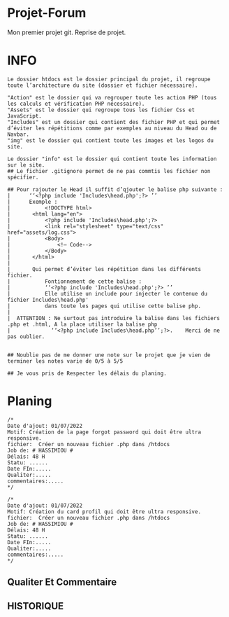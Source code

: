 # Projet-Forum
Mon premier projet git.
Reprise de projet.

# INFO
    Le dossier htdocs est le dossier principal du projet, il regroupe toute l’architecture du site (dossier et fichier nécessaire).

    "Action" est le dossier qui va regrouper toute les action PHP (tous les calculs et vérification PHP nécessaire).
    "Assets" est le dossier qui regroupe tous les fichier Css et JavaScript.
    "Includes" est un dossier qui contient des fichier PHP et qui permet d’éviter les répétitions comme par exemples au niveau du Head ou de Navbar.
    "img" est le dossier qui contient toute les images et les logos du site.

    Le dossier "info" est le dossier qui contient toute les information sur le site.
    ## Le fichier .gitignore permet de ne pas commtis les fichier non spécifier.

    ## Pour rajouter le Head il suffit d’qjouter le balise php suivante : 
    |      ‘‘<?php include 'Includes\head.php';?> ’’  
    |      Exemple :
    |           <!DOCTYPE html>
    |       <html lang="en">
    |           <?php include 'Includes\head.php';?>
    |           <link rel="stylesheet" type="text/css" href="assets/log.css">
    |           <Body>
    |               <!— Code-->
    |           </Body>
    |       </html>
    |
    |       Qui permet d’éviter les répétition dans les différents fichier.
    |           Fontionnement de cette balise :
    |           ‘‘<?php include 'Includes\head.php';?> ’’  
    |           Elle utilise un include pour injecter le contenue du fichier Includes\head.php' 
    |           dans toute les pages qui utilise cette balise php.
    |
    |  ATTENTION : Ne surtout pas introduire la balise dans les fichiers .php et .html, A la place utiliser la balise php 
    |             ‘‘<?php include Includes\head.php’’;?>.    Merci de ne pas oublier.


    ## Noublie pas de me donner une note sur le projet que je vien de terminer les notes varie de 0/5 à 5/5

    ## Je vous pris de Respecter les délais du planing.

# Planing
    /*
    Date d'ajout: 01/07/2022 
    Motif: Création de la page forgot password qui doit être ultra responsive.
    fichier:  Créer un nouveau fichier .php dans /htdocs
    Job de: # HASSIMIOU #
    Délais: 48 H
    Statu: ......
    Date FIn:.....
    Qualiter:.....
    commentaires:.....
    */  

    /*
    Date d'ajout: 01/07/2022 
    Motif: Création du card profil qui doit être ultra responsive.
    fichier:  Créer un nouveau fichier .php dans /htdocs
    Job de: # HASSIMIOU #
    Délais: 48 H
    Statu: ......
    Date FIn:.....
    Qualiter:.....
    commentaires:.....
    */ 
## Qualiter Et Commentaire
   
   
## HISTORIQUE

